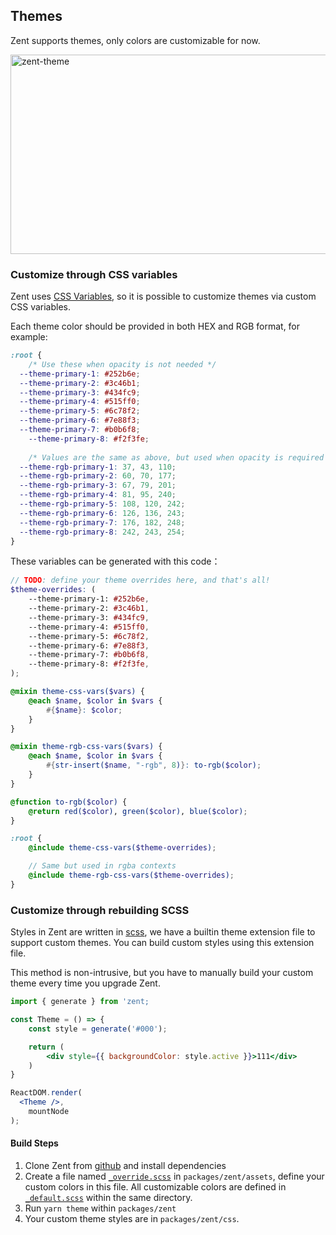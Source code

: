 ## Themes

Zent supports themes, only colors are customizable for now.

![zent-theme](https://img.yzcdn.cn/zanui/react/zent-theme.png)

### Customize through CSS variables

Zent uses [CSS Variables](https://developer.mozilla.org/en-US/docs/Web/CSS/Using_CSS_custom_properties), so it is possible to customize themes via custom CSS variables.

Each theme color should be provided in both HEX and RGB format, for example:

```css
:root {
	/* Use these when opacity is not needed */
  --theme-primary-1: #252b6e;
  --theme-primary-2: #3c46b1;
  --theme-primary-3: #434fc9;
  --theme-primary-4: #515ff0;
  --theme-primary-5: #6c78f2;
  --theme-primary-6: #7e88f3;
  --theme-primary-7: #b0b6f8;
	--theme-primary-8: #f2f3fe;
	
	/* Values are the same as above, but used when opacity is required */
  --theme-rgb-primary-1: 37, 43, 110;
  --theme-rgb-primary-2: 60, 70, 177;
  --theme-rgb-primary-3: 67, 79, 201;
  --theme-rgb-primary-4: 81, 95, 240;
  --theme-rgb-primary-5: 108, 120, 242;
  --theme-rgb-primary-6: 126, 136, 243;
  --theme-rgb-primary-7: 176, 182, 248;
  --theme-rgb-primary-8: 242, 243, 254;
}
```

These variables can be generated with this code：

```scss
// TODO: define your theme overrides here, and that's all!
$theme-overrides: (
	--theme-primary-1: #252b6e,
	--theme-primary-2: #3c46b1,
	--theme-primary-3: #434fc9,
	--theme-primary-4: #515ff0,
	--theme-primary-5: #6c78f2,
	--theme-primary-6: #7e88f3,
	--theme-primary-7: #b0b6f8,
	--theme-primary-8: #f2f3fe,
);

@mixin theme-css-vars($vars) {
	@each $name, $color in $vars {
		#{$name}: $color;
	}
}

@mixin theme-rgb-css-vars($vars) {
	@each $name, $color in $vars {
		#{str-insert($name, "-rgb", 8)}: to-rgb($color);
	}
}

@function to-rgb($color) {
	@return red($color), green($color), blue($color);
}

:root {
	@include theme-css-vars($theme-overrides);

	// Same but used in rgba contexts
	@include theme-rgb-css-vars($theme-overrides);
}
```

### Customize through rebuilding SCSS

Styles in Zent are written in [scss](https://sass-lang.com), we have a builtin theme extension file to support custom themes. You can build custom styles using this extension file.

This method is non-intrusive, but you have to manually build your custom theme every time you upgrade Zent.

```jsx
import { generate } from 'zent;

const Theme = () => {
	const style = generate('#000');

	return (
		<div style={{ backgroundColor: style.active }}>111</div>
	)
}

ReactDOM.render(
  <Theme />,
	mountNode
);
```

#### Build Steps

1. Clone Zent from [github](https://github.com/youzan/zent) and install dependencies
2. Create a file named [`_override.scss`](https://github.com/youzan/zent/blob/master/packages/zent/assets/theme/_override_.scss) in `packages/zent/assets`, define your custom colors in this file. All customizable colors are defined in [`_default.scss`](https://github.com/youzan/zent/blob/master/packages/zent/assets/theme/_default.scss) within the same directory.
3. Run `yarn theme` within `packages/zent`
4. Your custom theme styles are in `packages/zent/css`.

<style>
  img[alt="zent-theme"] {
    width: 514px;
    height: 319px;
  }
</style>
